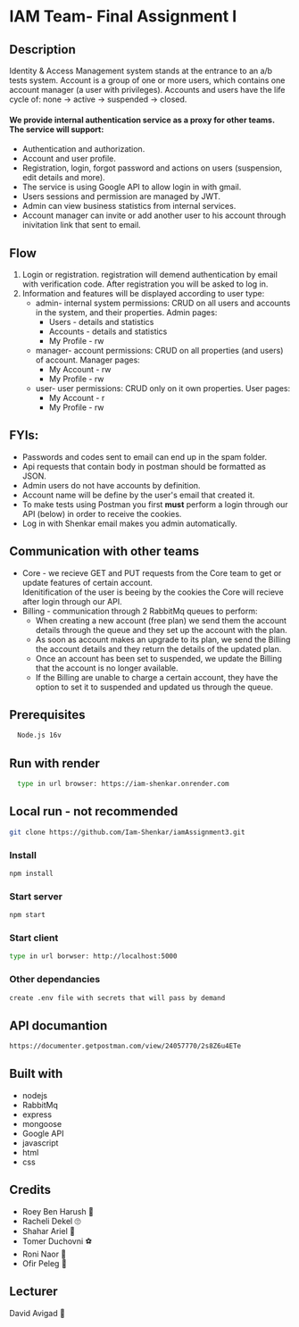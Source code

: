 # IAM Team- Final Assignment I

## Description
Identity & Access Management system stands at the entrance to an a/b tests system.
Account is a group of one or more users, which contains one account manager (a user with privileges).
Accounts and users have the life cycle of: none → active → suspended → closed.

#### We provide internal authentication service as a proxy for other teams. The service will support:
* Authentication and authorization.
* Account and user profile.
* Registration, login, forgot password and actions on users (suspension, edit details and more).
* The service is using Google API to allow login in with gmail.
* Users sessions and permission are managed by JWT.
* Admin can view business statistics from internal services.
* Account manager can invite or add another user to his account through inivitation link that sent to email.

## Flow
1.  Login or registration.
    registration will demend authentication by email with verification code.
    After registration you will be asked to log in.
2.  Information and features will be displayed according to user type:
    * admin- internal system permissions: CRUD on all users and accounts in the system, and their properties. Admin pages: 
      - Users - details and statistics 
      - Accounts - details and statistics
      - My Profile - rw
    * manager- account permissions: CRUD on all properties (and users) of account. Manager pages:
      - My Account - rw
      - My Profile - rw
    * user- user permissions: CRUD only on it own properties. User pages:
      - My Account - r
      - My Profile - rw

## FYIs:
* Passwords and codes sent to email can end up in the spam folder.
* Api requests that contain body in postman should be formatted as JSON.
* Admin users do not have accounts by definition.
* Account name will be define by the user's email that created it.
* To make tests using Postman you first **must** perform a login through our API (below) in order to receive the cookies.
* Log in with Shenkar email makes you admin automatically. 

## Communication with other teams
* Core - we recieve GET and PUT requests from the Core team to get or update features of certain account. <br>Idenitification of the user is beeing by the cookies the Core will recieve after login through our API.
* Billing - communication through 2 RabbitMq queues to perform: 
    - When creating a new account (free plan) we send them the account details through the queue and they set up the account with the plan.
    - As soon as account makes an upgrade to its plan, we send the Billing the account details and they return the details of the updated plan.
    - Once an account has been set to suspended, we update the Billing that the account is no longer available.
    - If the Billing are unable to charge a certain account, they have the option to set it to suspended and updated us through the queue.
## Prerequisites
```bash
  Node.js 16v
```
## Run with render
```bash
  type in url browser: https://iam-shenkar.onrender.com
```
## Local run - not recommended
```bash
git clone https://github.com/Iam-Shenkar/iamAssignment3.git
```
### Install
```bash
npm install
```
### Start server
```bash
npm start
```
### Start client
```bash
type in url borwser: http://localhost:5000 
```
### Other dependancies
```bash
create .env file with secrets that will pass by demand 
```
## API documantion
```bash
https://documenter.getpostman.com/view/24057770/2s8Z6u4ETe
```
## Built with
* nodejs
* RabbitMq
* express
* mongoose
* Google API
* javascript
* html
* css

## Credits
* Roey Ben Harush :ring:
* Racheli Dekel :roll_eyes:
* Shahar Ariel :guitar:
* Tomer Duchovni 	:soccer:
* Roni Naor :socks:
* Ofir Peleg :tomato:

## Lecturer
David Avigad :lollipop:
